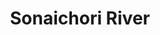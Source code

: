 ---
title: "Sonaichori River"
title_bn: "সোনাইছড়ি নদী"
description: "The river was formed from a hilly stream of Lama in Bandarban. It ended after falling into the river Matamuhuri in Chokoriya, Coxs Bazar. The length of the river is 24.5 km and its width is 40m. Its depth is 3m and its basin is 100 sq.km."
---